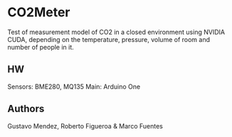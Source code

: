# CO2Meter

Test of measurement model of CO2 in a closed environment using NVIDIA CUDA, depending on the temperature, pressure, volume of room and number of people in it.

## HW

Sensors: BME280, MQ135
Main: Arduino One

## Authors

Gustavo Mendez, Roberto Figueroa & Marco Fuentes